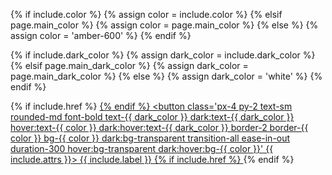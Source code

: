 {% if include.color %}
  {% assign color = include.color %}
{% elsif page.main_color %}
  {% assign color = page.main_color %}
{% else %}
  {% assign color = 'amber-600' %}
{% endif %}

{% if include.dark_color %}
  {% assign dark_color = include.dark_color %}
{% elsif page.main_dark_color %}
  {% assign dark_color = page.main_dark_color %}
{% else %}
  {% assign dark_color = 'white' %}
{% endif %}

{% if include.href %}
  <a href="{{ include.href | relative_url }}">
{% endif %}
<button class='px-4 py-2 text-sm rounded-md font-bold text-{{ dark_color }} dark:text-{{ dark_color }} hover:text-{{ color }} dark:hover:text-{{ dark_color }} border-2 border-{{ color }} bg-{{ color }} dark:bg-transparent transition-all ease-in-out duration-300 hover:bg-transparent dark:hover:bg-{{ color }}' {{ include.attrs }}>
  {{ include.label }}
</button>
{% if include.href %}
  </a>
{% endif %}